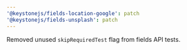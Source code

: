 ```yaml
---
'@keystonejs/fields-location-google': patch
'@keystonejs/fields-unsplash': patch
---
```


Removed unused `skipRequiredTest` flag from fields API tests.
